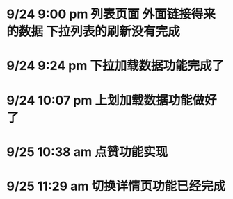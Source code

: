 # 9/24 9:00 pm 列表页面 外面链接得来的数据 下拉列表的刷新没有完成
# 9/24 9:24 pm 下拉加载数据功能完成了
# 9/24 10:07 pm 上划加载数据功能做好了
# 9/25 10:38 am 点赞功能实现
# 9/25 11:29 am 切换详情页功能已经完成
